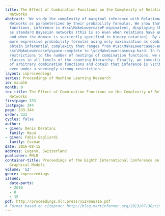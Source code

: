 ```yaml
---
title: The Effect of Combination Functions on the Complexity of Relational Bayesian
  Networks
abstract: 'We study the complexity of marginal inference with Relational Bayesian
  Networks as parameterized by their probability formulas. We show that without combination
  functions, inference is #\sc\MakeLowercaseP-equivalent, displaying the same complexity
  as standard Bayesian networks (this is so even when relations have unbounded arity
  and when the domain is succinctly specified in binary notation). By allowing increasingly
  more expressive probability formulas using only maximization as combination, we
  obtain inferential complexity that ranges from #\sc\MakeLowercasep-equivalent to
  \sc\MakeLowercasefpspace-complete to \sc\MakeLowercaseexp-hard. In fact, by suitable
  restrictions to the number of nestings of combination functions, we obtain complexity
  classes in all levels of the counting hierarchy. Finally, we investigate the use
  of arbitrary combination functions and obtain that inference is \sc\MakeLowercasefexp-complete
  even under a seemingly strong restriction.'
layout: inproceedings
series: Proceedings of Machine Learning Research
id: maua16
month: 0
tex_title: The Effect of Combination Functions on the Complexity of Relational {B}ayesian
  Networks
firstpage: 333
lastpage: 344
page: 333-344
order: 333
cycles: false
author:
- given: Denis Deratani
  family: Mauá
- given: Fabio Gagliardi
  family: Cozman
date: 2016-08-15
address: Lugano, Switzerland
publisher: PMLR
container-title: Proceedings of the Eighth International Conference on Probabilistic
  Graphical Models
volume: '52'
genre: inproceedings
issued:
  date-parts:
  - 2016
  - 8
  - 15
pdf: http://proceedings.mlr.press/v52/maua16.pdf
# Format based on citeproc: http://blog.martinfenner.org/2013/07/30/citeproc-yaml-for-bibliographies/
---
```

